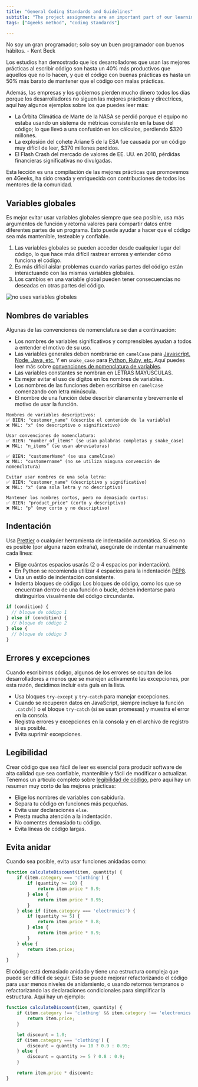 ```yaml
---
title: "General Coding Standards and Guidelines"
subtitle: "The project assignments are an important part of our learning method; these lessons will show you what to expect and why they matter so much."
tags: ["4geeks method", "coding standards"]

---
```


<quote>No soy un gran programador; solo soy un buen programador con buenos hábitos. - Kent Beck</quote>

Los estudios han demostrado que los desarrolladores que usan las mejores prácticas al escribir código son hasta un 40% más productivos que aquellos que no lo hacen, y que el código con buenas prácticas es hasta un 50% más barato de mantener que el código con malas prácticas.

Además, las empresas y los gobiernos pierden mucho dinero todos los días porque los desarrolladores no siguen las mejores prácticas y directrices, aquí hay algunos ejemplos sobre los que puedes leer más:

- La Órbita Climática de Marte de la NASA se perdió porque el equipo no estaba usando un sistema de métricas consistente en la base del código; lo que llevó a una confusión en los cálculos, perdiendo $320 millones.
- La explosión del cohete Ariane 5 de la ESA fue causada por un código muy difícil de leer, $370 millones perdidos.
- El Flash Crash del mercado de valores de EE. UU. en 2010, pérdidas financieras significativas no divulgadas.

Esta lección es una compilación de las mejores prácticas que promovemos en 4Geeks, ha sido creada y enriquecida con contribuciones de todos los mentores de la comunidad.

## Variables globales
Es mejor evitar usar variables globales siempre que sea posible, usa más argumentos de función y retorna valores para compartir datos entre diferentes partes de un programa. Esto puede ayudar a hacer que el código sea más mantenible, testeable y confiable.

1. Las variables globales se pueden acceder desde cualquier lugar del código, lo que hace más difícil rastrear errores y entender cómo funciona el código.
2. Es más difícil aislar problemas cuando varias partes del código están interactuando con las mismas variables globales.
3. Los cambios en una variable global pueden tener consecuencias no deseadas en otras partes del código.

![no uses variables globales](https://github.com/breatheco-de/content/blob/4588ac449e1507072c022ca433d0db46a431881d/src/assets/images/good-bad-example-code-1-global-variables.png?raw=true)

## Nombres de variables
Algunas de las convenciones de nomenclatura se dan a continuación:

- Los nombres de variables significativos y comprensibles ayudan a todos a entender el motivo de su uso.
- Las variables generales deben nombrarse en `camelCase` para [Javascript, Node, Java, etc.](https://en.wikipedia.org/wiki/Camel_case) Y en `snake_case` para [Python, Ruby, etc.](https://en.wikipedia.org/wiki/Snake_case) Aquí puedes leer más sobre [convenciones de nomenclatura de variables](https://4geeks.com/lesson/variable-naming-conventions).
- Las variables constantes se nombran en LETRAS MAYÚSCULAS.
- Es mejor evitar el uso de dígitos en los nombres de variables.
- Los nombres de las funciones deben escribirse en `camelCase` comenzando con letra minúscula.
- El nombre de una función debe describir claramente y brevemente el motivo de usar la función.

```text
Nombres de variables descriptivos:
✅ BIEN: "customer_name" (describe el contenido de la variable)
❌ MAL: "x" (no descriptivo o significativo)

Usar convenciones de nomenclatura:
✅ BIEN: "number_of_items" (se usan palabras completas y snake_case)
❌ MAL: "n_items" (se usan abreviaturas)

✅ BIEN: "customerName" (se usa camelCase)
❌ MAL: "customername" (no se utiliza ninguna convención de nomenclatura)

Evitar usar nombres de una sola letra:
✅ BIEN: "customer_name" (descriptivo y significativo)
❌ MAL: "x" (una sola letra y no descriptivo)

Mantener los nombres cortos, pero no demasiado cortos:
✅ BIEN: "product_price" (corto y descriptivo)
❌ MAL: "p" (muy corto y no descriptivo)
```

## Indentación

Usa [Prettier](https://prettier.io/) o cualquier herramienta de indentación automática. Si eso no es posible (por alguna razón extraña), asegúrate de indentar manualmente cada línea:

- Elige cuántos espacios usarás (2 o 4 espacios por indentación).
- En Python se recomienda utilizar 4 espacios para la indentación [PEP8](https://peps.python.org/pep-0008/#indentation).
- Usa un estilo de indentación consistente.
- Indenta bloques de código: Los bloques de código, como los que se encuentran dentro de una función o bucle, deben indentarse para distinguirlos visualmente del código circundante.

```javascript
if (condition) {
  // bloque de código 1
} else if (condition) {
  // bloque de código 2
} else {
  // bloque de código 3
}
```

## Errores y excepciones
Cuando escribimos código, algunos de los errores se ocultan de los desarrolladores a menos que se manejen activamente las excepciones, por esta razón, decidimos incluir esta guía en la lista.

- Usa bloques `try-except` y `try-catch` para manejar excepciones.
- Cuando se recuperen datos en JavaScript, siempre incluye la función `.catch()` o el bloque `try-catch` (si se usan promesas) y muestra el error en la consola.
- Registra errores y excepciones en la consola y en el archivo de registro si es posible.
- Evita suprimir excepciones.

## Legibilidad

Crear código que sea fácil de leer es esencial para producir software de alta calidad que sea confiable, mantenible y fácil de modificar o actualizar. Tenemos un artículo completo sobre [legibilidad de código](https://4geeks.com/es/lesson/que-es-y-como-mejorar-la-legibilidad-del-codigo), pero aquí hay un resumen muy corto de las mejores prácticas:

- Elige los nombres de variables con sabiduría.
- Separa tu código en funciones más pequeñas.
- Evita usar declaraciones `else`.
- Presta mucha atención a la indentación.
- No comentes demasiado tu código.
- Evita líneas de código largas.

## Evita anidar

Cuando sea posible, evita usar funciones anidadas como:

```js
function calculateDiscount(item, quantity) {
    if (item.category === 'clothing') {
        if (quantity >= 10) {
            return item.price * 0.9;
        } else {
            return item.price * 0.95;
        }
    } else if (item.category === 'electronics') {
        if (quantity >= 5) {
            return item.price * 0.8;
        } else {
            return item.price * 0.9;
        }
    } else {
        return item.price;
    }
}
```

El código está demasiado anidado y tiene una estructura compleja que puede ser difícil de seguir. Esto se puede mejorar refactorizando el código para usar menos niveles de anidamiento, o usando retornos tempranos o refactorizando las declaraciones condicionales para simplificar la estructura. Aquí hay un ejemplo:

```js
function calculateDiscount(item, quantity) {
    if (item.category !== 'clothing' && item.category !== 'electronics') {
        return item.price;
    }

    let discount = 1.0;
    if (item.category === 'clothing') {
        discount = quantity >= 10 ? 0.9 : 0.95;
    } else {
        discount = quantity >= 5 ? 0.8 : 0.9;
    }

    return item.price * discount;
}
```
